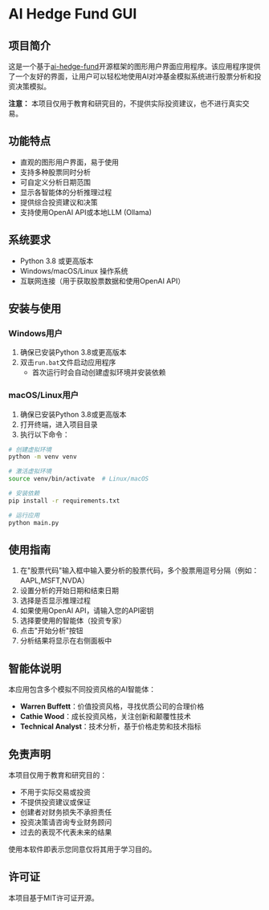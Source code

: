 # AI Hedge Fund GUI

## 项目简介

这是一个基于[ai-hedge-fund](https://github.com/virattt/ai-hedge-fund)开源框架的图形用户界面应用程序。该应用程序提供了一个友好的界面，让用户可以轻松地使用AI对冲基金模拟系统进行股票分析和投资决策模拟。

**注意：** 本项目仅用于教育和研究目的，不提供实际投资建议，也不进行真实交易。

## 功能特点

- 直观的图形用户界面，易于使用
- 支持多种股票同时分析
- 可自定义分析日期范围
- 显示各智能体的分析推理过程
- 提供综合投资建议和决策
- 支持使用OpenAI API或本地LLM (Ollama)

## 系统要求

- Python 3.8 或更高版本
- Windows/macOS/Linux 操作系统
- 互联网连接（用于获取股票数据和使用OpenAI API）

## 安装与使用

### Windows用户

1. 确保已安装Python 3.8或更高版本
2. 双击`run.bat`文件启动应用程序
   - 首次运行时会自动创建虚拟环境并安装依赖

### macOS/Linux用户

1. 确保已安装Python 3.8或更高版本
2. 打开终端，进入项目目录
3. 执行以下命令：

```bash
# 创建虚拟环境
python -m venv venv

# 激活虚拟环境
source venv/bin/activate  # Linux/macOS

# 安装依赖
pip install -r requirements.txt

# 运行应用
python main.py
```

## 使用指南

1. 在"股票代码"输入框中输入要分析的股票代码，多个股票用逗号分隔（例如：AAPL,MSFT,NVDA）
2. 设置分析的开始日期和结束日期
3. 选择是否显示推理过程
4. 如果使用OpenAI API，请输入您的API密钥
5. 选择要使用的智能体（投资专家）
6. 点击"开始分析"按钮
7. 分析结果将显示在右侧面板中

## 智能体说明

本应用包含多个模拟不同投资风格的AI智能体：

- **Warren Buffett**：价值投资风格，寻找优质公司的合理价格
- **Cathie Wood**：成长投资风格，关注创新和颠覆性技术
- **Technical Analyst**：技术分析，基于价格走势和技术指标

## 免责声明

本项目仅用于教育和研究目的：

- 不用于实际交易或投资
- 不提供投资建议或保证
- 创建者对财务损失不承担责任
- 投资决策请咨询专业财务顾问
- 过去的表现不代表未来的结果

使用本软件即表示您同意仅将其用于学习目的。

## 许可证

本项目基于MIT许可证开源。